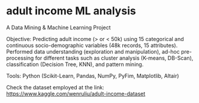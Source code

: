 # adult income ML analysis
A Data Mining & Machine Learning Project

Objective: Predicting adult income (> or < 50k) using 15 categorical and continuous socio-demographic variables (48k records, 15 attributes). Performed data understanding (exploration and manipulation), ad-hoc pre-processing for different tasks such as cluster analysis (K-means, DB-Scan), classification (Decision Tree, KNN), and pattern mining. 

Tools: Python (Scikit-Learn, Pandas, NumPy, PyFim, Matplotlib, Altair)

Check the dataset employed at the link:
https://www.kaggle.com/wenruliu/adult-income-dataset
